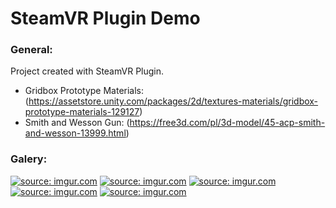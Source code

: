 # SteamVR Plugin Demo

### General:
Project created with SteamVR Plugin. 
- Gridbox Prototype Materials: (https://assetstore.unity.com/packages/2d/textures-materials/gridbox-prototype-materials-129127)
- Smith and Wesson Gun: (https://free3d.com/pl/3d-model/45-acp-smith-and-wesson-13999.html)

### Galery:
<a href="https://imgur.com/t4rXWXb"><img src="https://i.imgur.com/t4rXWXb.png" title="source: imgur.com" /></a>
<a href="https://imgur.com/pnJcByH"><img src="https://i.imgur.com/pnJcByH.jpg" title="source: imgur.com" /></a>
<a href="https://imgur.com/gEDVvNK"><img src="https://i.imgur.com/gEDVvNK.jpg" title="source: imgur.com" /></a>
<a href="https://imgur.com/roxeRek"><img src="https://i.imgur.com/roxeRek.jpg" title="source: imgur.com" /></a>
<a href="https://imgur.com/IX5SHhi"><img src="https://i.imgur.com/IX5SHhi.jpg" title="source: imgur.com" /></a>
